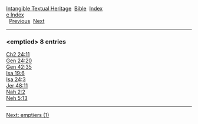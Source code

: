 [Intangible Textual Heritage](../../index)  [Bible](../index) 
[Index](index)   
[e Index](_e_)  
  [Previous](c03659)  [Next](c03661) 

------------------------------------------------------------------------

### &lt;emptied&gt; 8 entries

[Ch2 24:11](../kjv/ch2024.htm#011)  
[Gen 24:20](../kjv/gen024.htm#020)  
[Gen 42:35](../kjv/gen042.htm#035)  
[Isa 19:6](../kjv/isa019.htm#006)  
[Isa 24:3](../kjv/isa024.htm#003)  
[Jer 48:11](../kjv/jer048.htm#011)  
[Nah 2:2](../kjv/nah002.htm#002)  
[Neh 5:13](../kjv/neh005.htm#013)  

------------------------------------------------------------------------

[Next: emptiers (1)](c03661)
